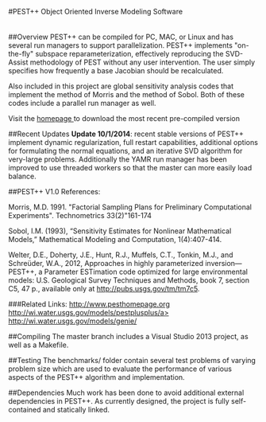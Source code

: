 #PEST++
Object Oriented Inverse Modeling Software
<br><br><br>
##Overview
PEST++ can be compiled for PC, MAC, or Linux and has several run managers to support parallelization.  PEST++ implements "on-the-fly" subspace reparameterization, effectively reproducing the SVD-Assist methodology of PEST without any user intervention.  The user simply specifies how frequently a base Jacobian should be recalculated.  

Also included in this project are global sensitivity analysis codes that implement the method of Morris and the method of Sobol.  Both of these codes include a parallel run manager as well.

Visit the <a href="http://www.pestpp.org">homepage </a> to download the most recent pre-compiled version 

##Recent Updates
<b>Update 10/1/2014</b>: recent stable versions of PEST++ implement dynamic regularization, full restart capabilities, additional options for formulating the normal equations, and an iterative SVD algorithm for very-large problems.  Additionally the YAMR run manager has been improved to use threaded workers so that the master can more easily load balance.  

##PEST++ V1.0 References:

Morris, M.D. 1991. "Factorial Sampling Plans for Preliminary Computational Experiments".  Technometrics 33(2)"161-174

Sobol, I.M. (1993), “Sensitivity Estimates for Nonlinear Mathematical Models,” Mathematical 
Modeling and Computation, 1(4):407-414. 

Welter, D.E., Doherty, J.E., Hunt, R.J., Muffels, C.T., Tonkin, M.J., and Schreüder, W.A., 2012, Approaches in highly parameterized inversion—PEST++, a Parameter ESTimation code optimized for large environmental models: U.S. Geological Survey Techniques and Methods, book 7, section C5, 47 p., available only at <a ref="http://pubs.usgs.gov/tm/tm7c5">http://pubs.usgs.gov/tm/tm7c5</a>.

###Related Links:
<a ref="http://www.pesthomepage.org">http://www.pesthomepage.org </a>
<a ref="http://wi.water.usgs.gov/models/pestplusplus/">http://wi.water.usgs.gov/models/pestplusplus/a>
<a ref="http://wi.water.usgs.gov/models/genie/">http://wi.water.usgs.gov/models/genie/ </a>


##Compiling
The master branch includes a Visual Studio 2013 project, as well as a Makefile.

##Testing
The benchmarks/ folder contain several test problems of varying problem size which are used to evaluate the performance of various aspects of the PEST++ algorithm and implementation.  

##Dependencies
Much work has been done to avoid additional external dependencies in PEST++.  As currently designed, the project is fully self-contained and statically linked.  